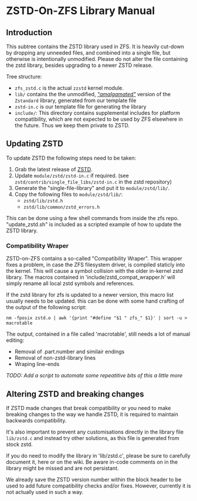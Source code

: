 # ZSTD-On-ZFS Library Manual

## Introduction

This subtree contains the ZSTD library used in ZFS. It is heavily cut-down by
dropping any unneeded files, and combined into a single file, but otherwise is
intentionally unmodified. Please do not alter the file containing the zstd
library, besides upgrading to a newer ZSTD release.

Tree structure:

* `zfs_zstd.c` is the actual `zzstd` kernel module.
* `lib/` contains the the unmodified, [_"amalgamated"_](https://github.com/facebook/zstd/blob/dev/contrib/single_file_libs/README.md)
  version of the `Zstandard` library, generated from our template file
* `zstd-in.c` is our template file for generating the library
* `include/`: This directory contains supplemental includes for platform
  compatibility, which are not expected to be used by ZFS elsewhere in the
  future. Thus we keep them private to ZSTD.

## Updating ZSTD

To update ZSTD the following steps need to be taken:

1. Grab the latest release of [ZSTD](https://github.com/facebook/zstd/releases).
2. Update `module/zstd/zstd-in.c` if required. (see
   `zstd/contrib/single_file_libs/zstd-in.c` in the zstd repository)
3. Generate the "single-file-library" and put it to `module/zstd/lib/`.
4. Copy the following files to `module/zstd/lib/`:
   - `zstd/lib/zstd.h`
   - `zstd/lib/common/zstd_errors.h`

This can be done using a few shell commands from inside the zfs repo.
"update_zstd.sh" is included as a scripted example of how to update the ZSTD library.

### Compatibility Wraper
ZSTD-on-ZFS contains a so-called "Compatibility Wraper".
This wrapper fixes a problem, in case the ZFS filesystem driver, is compiled
staticly into the kernel.
This will cause a symbol collision with the older in-kernel zstd library.
The macros contained in 'include/zstd_compat_wrapper.h' will simply
rename all local zstd symbols and references.

If the zstd library for zfs is updated to a newer version, this macro
list usually needs to be updated.
this can be done with some hand crafting of the output of the following
script:
```
nm -fposix zstd.o | awk '{print "#define "$1 " zfs_" $1}' | sort -u > macrotable
```

The output, contained in a file called 'macrotable', still needs a lot of manual editing:
- Removal of .part.number and similair endings
- Removal of non-zstd-library lines
- Wraping line-ends

_TODO: Add a script to automate some repeatitive bits of this a little more_

## Altering ZSTD and breaking changes

If ZSTD made changes that break compatibility or you need to make breaking
changes to the way we handle ZSTD, it is required to maintain backwards
compatibility.

It's also important to prevent any customisations directly in the library 
file `lib/zstd.c` and instead try other solutions, as this file is generated
from stock zstd.

If you do need to modify the library in 'lib/zstd.c', please be sure to carefully
document it, here or on the wiki. Be aware in-code comments on in the library 
might be missed and are not persistant.

We already save the ZSTD version number within the block header to be used
to add future compatibility checks and/or fixes. However, currently it is
not actually used in such a way.
